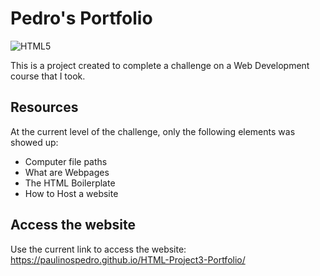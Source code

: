 # Pedro's Portfolio
![HTML5](https://img.shields.io/badge/-HTML5-333333?style=flat&logo=HTML5)

This is a project created to complete a challenge on a Web Development course that I took. 

## Resources
At the current level of the challenge, only the following elements was showed up:
- Computer file paths
- What are Webpages
- The HTML Boilerplate
- How to Host a website

## Access the website

Use the current link to access the website:
https://paulinospedro.github.io/HTML-Project3-Portfolio/